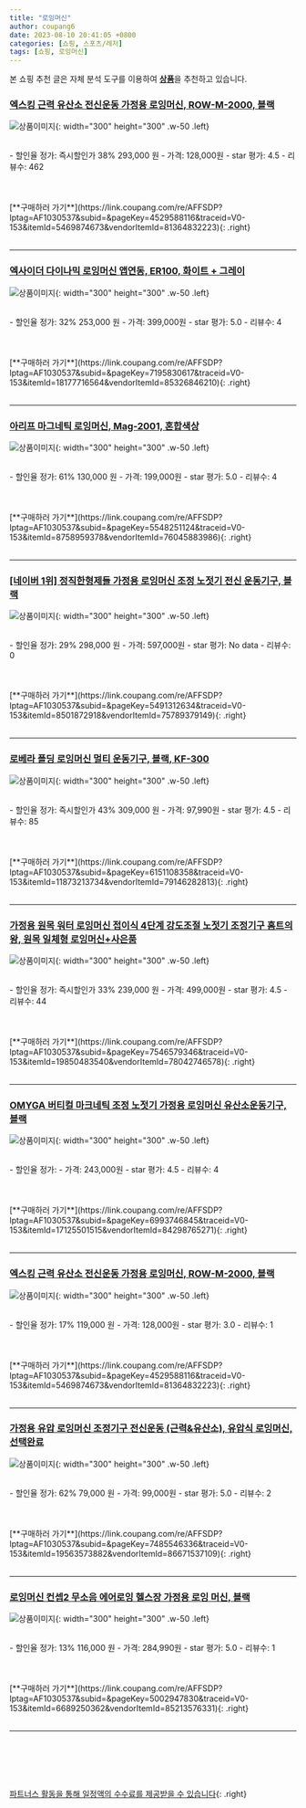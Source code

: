 ```yaml
---
title: "로잉머신"
author: coupang6
date: 2023-08-10 20:41:05 +0800
categories: [쇼핑, 스포츠/레저]
tags: [쇼핑, 로잉머신]
---
```


본 쇼핑 추천 글은 자체 분석 도구를 이용하여 [**상품**](https://link.coupang.com/a/bao1ui)을 추천하고 있습니다.

### [엑스킹 근력 유산소 전신운동 가정용 로잉머신, ROW-M-2000, 블랙](https://link.coupang.com/re/AFFSDP?lptag=AF1030537&subid=&pageKey=4529588116&traceid=V0-153&itemId=5469874673&vendorItemId=81364832223)

![상품이미지](https://thumbnail10.coupangcdn.com/thumbnails/remote/230x230ex/image/vendor_inventory/2c11/a756246efb6a9ad9705c7eb0a201baeae0dc0cbe190d9a7ec53e36f22521.jpg){: width="300" height="300" .w-50 .left}


<br>
- 할인율 정가: 즉시할인가 38%  293,000   원
- 가격: 128,000원
- star 평가: 4.5
- 리뷰수: 462
<br>
<br>
<br>
<br>
[**구매하러 가기**](https://link.coupang.com/re/AFFSDP?lptag=AF1030537&subid=&pageKey=4529588116&traceid=V0-153&itemId=5469874673&vendorItemId=81364832223){: .right}
<br>
<br>

---

### [엑사이더 다이나믹 로잉머신 앱연동, ER100, 화이트 + 그레이](https://link.coupang.com/re/AFFSDP?lptag=AF1030537&subid=&pageKey=7195830617&traceid=V0-153&itemId=18177716564&vendorItemId=85326846210)

![상품이미지](https://thumbnail6.coupangcdn.com/thumbnails/remote/230x230ex/image/retail/images/2023/03/14/10/7/fe889572-9f59-432a-91a6-7627c0f6b33e.jpg){: width="300" height="300" .w-50 .left}


<br>
- 할인율 정가: 32%  253,000   원
- 가격: 399,000원
- star 평가: 5.0
- 리뷰수: 4
<br>
<br>
<br>
<br>
[**구매하러 가기**](https://link.coupang.com/re/AFFSDP?lptag=AF1030537&subid=&pageKey=7195830617&traceid=V0-153&itemId=18177716564&vendorItemId=85326846210){: .right}
<br>
<br>

---

### [아리프 마그네틱 로잉머신, Mag-2001, 혼합색상](https://link.coupang.com/re/AFFSDP?lptag=AF1030537&subid=&pageKey=5548251124&traceid=V0-153&itemId=8758959378&vendorItemId=76045883986)

![상품이미지](https://thumbnail6.coupangcdn.com/thumbnails/remote/230x230ex/image/rs_quotation_api/mxj9kr7m/2d21490489984794b8b9fa04a65ea048.jpg){: width="300" height="300" .w-50 .left}


<br>
- 할인율 정가: 61%  130,000   원
- 가격: 199,000원
- star 평가: 5.0
- 리뷰수: 4
<br>
<br>
<br>
<br>
[**구매하러 가기**](https://link.coupang.com/re/AFFSDP?lptag=AF1030537&subid=&pageKey=5548251124&traceid=V0-153&itemId=8758959378&vendorItemId=76045883986){: .right}
<br>
<br>

---

### [[네이버 1위] 정직한형제들 가정용 로잉머신 조정 노젓기 전신 운동기구, 블랙](https://link.coupang.com/re/AFFSDP?lptag=AF1030537&subid=&pageKey=5491312634&traceid=V0-153&itemId=8501872918&vendorItemId=75789379149)

![상품이미지](https://thumbnail8.coupangcdn.com/thumbnails/remote/230x230ex/image/vendor_inventory/9f03/1daa0cd4a20088c0838ad852fdf12a34028f4131dbe2286fefde9522e230.jpg){: width="300" height="300" .w-50 .left}


<br>
- 할인율 정가: 29%  298,000   원
- 가격: 597,000원
- star 평가: No data
- 리뷰수: 0
<br>
<br>
<br>
<br>
[**구매하러 가기**](https://link.coupang.com/re/AFFSDP?lptag=AF1030537&subid=&pageKey=5491312634&traceid=V0-153&itemId=8501872918&vendorItemId=75789379149){: .right}
<br>
<br>

---

### [로베라 폴딩 로잉머신 멀티 운동기구, 블랙, KF-300](https://link.coupang.com/re/AFFSDP?lptag=AF1030537&subid=&pageKey=6151108358&traceid=V0-153&itemId=11873213734&vendorItemId=79146282813)

![상품이미지](https://thumbnail8.coupangcdn.com/thumbnails/remote/230x230ex/image/retail/images/7387168029025847-492f7f57-771e-4fc9-b6f8-2b441e0fa1b0.jpg){: width="300" height="300" .w-50 .left}


<br>
- 할인율 정가: 즉시할인가 43%  309,000   원
- 가격: 97,990원
- star 평가: 4.5
- 리뷰수: 85
<br>
<br>
<br>
<br>
[**구매하러 가기**](https://link.coupang.com/re/AFFSDP?lptag=AF1030537&subid=&pageKey=6151108358&traceid=V0-153&itemId=11873213734&vendorItemId=79146282813){: .right}
<br>
<br>

---

### [가정용 원목 워터 로잉머신 접이식 4단계 강도조절 노젓기 조정기구 홈트의 왕, 원목 일체형 로잉머신+사은품](https://link.coupang.com/re/AFFSDP?lptag=AF1030537&subid=&pageKey=7546579346&traceid=V0-153&itemId=19850483540&vendorItemId=78042746578)

![상품이미지](https://thumbnail7.coupangcdn.com/thumbnails/remote/230x230ex/image/vendor_inventory/5142/cbec2e832aa2db0c594949d0a61541a208d8ecad6a533f98d700014b7aa7.jpg){: width="300" height="300" .w-50 .left}


<br>
- 할인율 정가: 즉시할인가 33%  239,000   원
- 가격: 499,000원
- star 평가: 4.5
- 리뷰수: 44
<br>
<br>
<br>
<br>
[**구매하러 가기**](https://link.coupang.com/re/AFFSDP?lptag=AF1030537&subid=&pageKey=7546579346&traceid=V0-153&itemId=19850483540&vendorItemId=78042746578){: .right}
<br>
<br>

---

### [OMYGA 버티컬 마크네틱 조정 노젓기 가정용 로잉머신 유산소운동기구, 블랙](https://link.coupang.com/re/AFFSDP?lptag=AF1030537&subid=&pageKey=6993746845&traceid=V0-153&itemId=17125501515&vendorItemId=84298765271)

![상품이미지](https://thumbnail10.coupangcdn.com/thumbnails/remote/230x230ex/image/vendor_inventory/8c55/5bace161d304a9fd3eccddfc0f8659e7f915beca95bafd5844330a2e7be2.jpg){: width="300" height="300" .w-50 .left}


<br>
- 할인율 정가: 
- 가격: 243,000원
- star 평가: 4.5
- 리뷰수: 4
<br>
<br>
<br>
<br>
[**구매하러 가기**](https://link.coupang.com/re/AFFSDP?lptag=AF1030537&subid=&pageKey=6993746845&traceid=V0-153&itemId=17125501515&vendorItemId=84298765271){: .right}
<br>
<br>

---

### [엑스킹 근력 유산소 전신운동 가정용 로잉머신, ROW-M-2000, 블랙](https://link.coupang.com/re/AFFSDP?lptag=AF1030537&subid=&pageKey=4529588116&traceid=V0-153&itemId=5469874673&vendorItemId=81364832223)

![상품이미지](https://thumbnail10.coupangcdn.com/thumbnails/remote/230x230ex/image/vendor_inventory/2c11/a756246efb6a9ad9705c7eb0a201baeae0dc0cbe190d9a7ec53e36f22521.jpg){: width="300" height="300" .w-50 .left}


<br>
- 할인율 정가: 17%  119,000   원
- 가격: 128,000원
- star 평가: 3.0
- 리뷰수: 1
<br>
<br>
<br>
<br>
[**구매하러 가기**](https://link.coupang.com/re/AFFSDP?lptag=AF1030537&subid=&pageKey=4529588116&traceid=V0-153&itemId=5469874673&vendorItemId=81364832223){: .right}
<br>
<br>

---

### [가정용 유압 로잉머신 조정기구 전신운동 (근력&유산소), 유압식 로잉머신, 선택완료](https://link.coupang.com/re/AFFSDP?lptag=AF1030537&subid=&pageKey=7485546336&traceid=V0-153&itemId=19563573882&vendorItemId=86671537109)

![상품이미지](https://thumbnail8.coupangcdn.com/thumbnails/remote/230x230ex/image/vendor_inventory/46d2/2eb084fba28dd7dc063ce1818683c35562668d0f56d153e366cd24b544d4.jpg){: width="300" height="300" .w-50 .left}


<br>
- 할인율 정가: 62%  79,000   원
- 가격: 99,000원
- star 평가: 5.0
- 리뷰수: 2
<br>
<br>
<br>
<br>
[**구매하러 가기**](https://link.coupang.com/re/AFFSDP?lptag=AF1030537&subid=&pageKey=7485546336&traceid=V0-153&itemId=19563573882&vendorItemId=86671537109){: .right}
<br>
<br>

---

### [로잉머신 컨셉2 무소음 에어로잉 헬스장 가정용 로잉 머신, 블랙](https://link.coupang.com/re/AFFSDP?lptag=AF1030537&subid=&pageKey=5002947830&traceid=V0-153&itemId=6689250362&vendorItemId=85213576331)

![상품이미지](https://thumbnail7.coupangcdn.com/thumbnails/remote/230x230ex/image/vendor_inventory/52f7/807506104cf97fd4b1f902e471e3ba77e504b3419841b8a135d89d12108a.jpg){: width="300" height="300" .w-50 .left}


<br>
- 할인율 정가: 13%  116,000   원
- 가격: 284,990원
- star 평가: 5.0
- 리뷰수: 1
<br>
<br>
<br>
<br>
[**구매하러 가기**](https://link.coupang.com/re/AFFSDP?lptag=AF1030537&subid=&pageKey=5002947830&traceid=V0-153&itemId=6689250362&vendorItemId=85213576331){: .right}
<br>
<br>

---
<br><br><br><br><br> [파트너스 활동을 통해 일정액의 수수료를 제공받을 수 있습니다](https://link.coupang.com/a/bao1ui){: .right}
